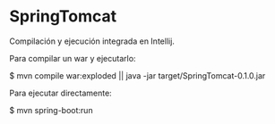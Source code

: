 SpringTomcat
============
Compilación y ejecución integrada en Intellij. 

Para compilar un war y ejecutarlo:

$ mvn compile war:exploded || java -jar target/SpringTomcat-0.1.0.jar

Para ejecutar directamente:

$ mvn spring-boot:run

